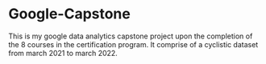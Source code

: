 # Google-Capstone
This is my google data analytics capstone project upon the completion of the 8 courses in the certification program. It comprise of a cyclistic dataset from march 2021 to march 2022.
